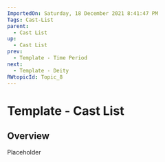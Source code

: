 ```yaml
---
ImportedOn: Saturday, 18 December 2021 8:41:47 PM
Tags: Cast-List
parent:
  - Cast List
up:
  - Cast List
prev:
  - Template - Time Period
next:
  - Template - Deity
RWtopicId: Topic_8
---
```

# Template - Cast List
## Overview
Placeholder

